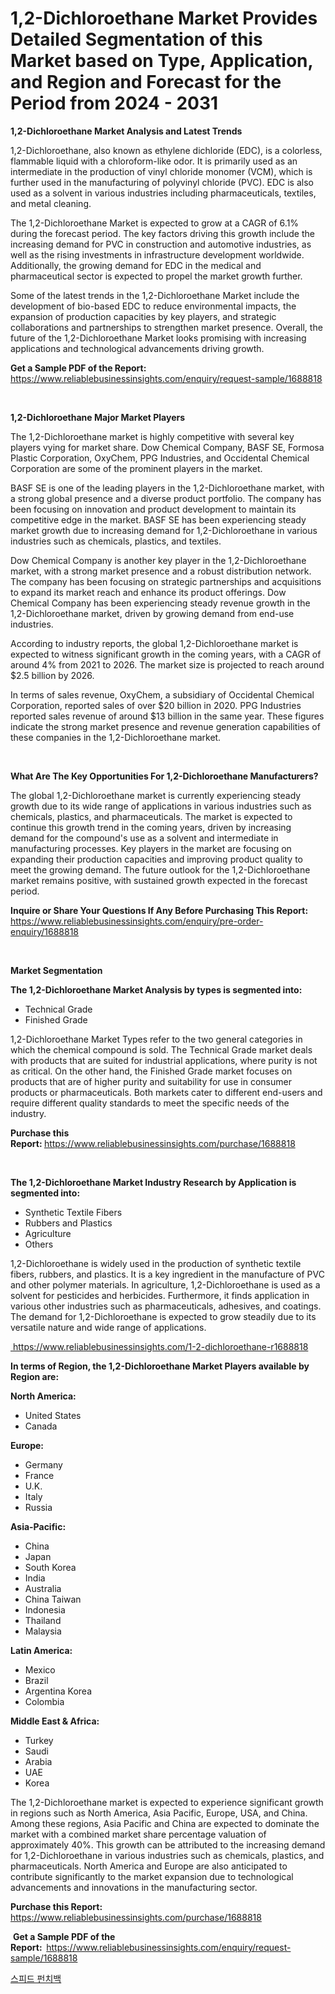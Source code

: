 <p><h1>1,2-Dichloroethane Market Provides Detailed Segmentation of this Market based on Type, Application, and Region and Forecast for the Period from 2024 - 2031</h1></p><p><strong>1,2-Dichloroethane Market Analysis and Latest Trends</strong></p>
<p><p>1,2-Dichloroethane, also known as ethylene dichloride (EDC), is a colorless, flammable liquid with a chloroform-like odor. It is primarily used as an intermediate in the production of vinyl chloride monomer (VCM), which is further used in the manufacturing of polyvinyl chloride (PVC). EDC is also used as a solvent in various industries including pharmaceuticals, textiles, and metal cleaning.</p><p>The 1,2-Dichloroethane Market is expected to grow at a CAGR of 6.1% during the forecast period. The key factors driving this growth include the increasing demand for PVC in construction and automotive industries, as well as the rising investments in infrastructure development worldwide. Additionally, the growing demand for EDC in the medical and pharmaceutical sector is expected to propel the market growth further.</p><p>Some of the latest trends in the 1,2-Dichloroethane Market include the development of bio-based EDC to reduce environmental impacts, the expansion of production capacities by key players, and strategic collaborations and partnerships to strengthen market presence. Overall, the future of the 1,2-Dichloroethane Market looks promising with increasing applications and technological advancements driving growth.</p></p>
<p><strong>Get a Sample PDF of the Report:&nbsp;</strong> <a href="https://www.reliablebusinessinsights.com/enquiry/request-sample/1688818">https://www.reliablebusinessinsights.com/enquiry/request-sample/1688818</a></p>
<p>&nbsp;</p>
<p><strong>1,2-Dichloroethane Major Market Players</strong></p>
<p><p>The 1,2-Dichloroethane market is highly competitive with several key players vying for market share. Dow Chemical Company, BASF SE, Formosa Plastic Corporation, OxyChem, PPG Industries, and Occidental Chemical Corporation are some of the prominent players in the market.</p><p>BASF SE is one of the leading players in the 1,2-Dichloroethane market, with a strong global presence and a diverse product portfolio. The company has been focusing on innovation and product development to maintain its competitive edge in the market. BASF SE has been experiencing steady market growth due to increasing demand for 1,2-Dichloroethane in various industries such as chemicals, plastics, and textiles.</p><p>Dow Chemical Company is another key player in the 1,2-Dichloroethane market, with a strong market presence and a robust distribution network. The company has been focusing on strategic partnerships and acquisitions to expand its market reach and enhance its product offerings. Dow Chemical Company has been experiencing steady revenue growth in the 1,2-Dichloroethane market, driven by growing demand from end-use industries.</p><p>According to industry reports, the global 1,2-Dichloroethane market is expected to witness significant growth in the coming years, with a CAGR of around 4% from 2021 to 2026. The market size is projected to reach around $2.5 billion by 2026.</p><p>In terms of sales revenue, OxyChem, a subsidiary of Occidental Chemical Corporation, reported sales of over $20 billion in 2020. PPG Industries reported sales revenue of around $13 billion in the same year. These figures indicate the strong market presence and revenue generation capabilities of these companies in the 1,2-Dichloroethane market.</p></p>
<p>&nbsp;</p>
<p><strong>What Are The Key Opportunities For 1,2-Dichloroethane Manufacturers?</strong></p>
<p><p>The global 1,2-Dichloroethane market is currently experiencing steady growth due to its wide range of applications in various industries such as chemicals, plastics, and pharmaceuticals. The market is expected to continue this growth trend in the coming years, driven by increasing demand for the compound's use as a solvent and intermediate in manufacturing processes. Key players in the market are focusing on expanding their production capacities and improving product quality to meet the growing demand. The future outlook for the 1,2-Dichloroethane market remains positive, with sustained growth expected in the forecast period.</p></p>
<p><strong>Inquire or Share Your Questions If Any Before Purchasing This Report:</strong> <a href="https://www.reliablebusinessinsights.com/enquiry/pre-order-enquiry/1688818">https://www.reliablebusinessinsights.com/enquiry/pre-order-enquiry/1688818</a></p>
<p>&nbsp;</p>
<p><strong>Market Segmentation</strong></p>
<p><strong>The 1,2-Dichloroethane Market Analysis by types is segmented into:</strong></p>
<p><ul><li>Technical Grade</li><li>Finished Grade</li></ul></p>
<p><p>1,2-Dichloroethane Market Types refer to the two general categories in which the chemical compound is sold. The Technical Grade market deals with products that are suited for industrial applications, where purity is not as critical. On the other hand, the Finished Grade market focuses on products that are of higher purity and suitability for use in consumer products or pharmaceuticals. Both markets cater to different end-users and require different quality standards to meet the specific needs of the industry.</p></p>
<p><strong>Purchase this Report:&nbsp;</strong><a href="https://www.reliablebusinessinsights.com/purchase/1688818">https://www.reliablebusinessinsights.com/purchase/1688818</a></p>
<p>&nbsp;</p>
<p><strong>The 1,2-Dichloroethane Market Industry Research by Application is segmented into:</strong></p>
<p><ul><li>Synthetic Textile Fibers</li><li>Rubbers and Plastics</li><li>Agriculture</li><li>Others</li></ul></p>
<p><p>1,2-Dichloroethane is widely used in the production of synthetic textile fibers, rubbers, and plastics. It is a key ingredient in the manufacture of PVC and other polymer materials. In agriculture, 1,2-Dichloroethane is used as a solvent for pesticides and herbicides. Furthermore, it finds application in various other industries such as pharmaceuticals, adhesives, and coatings. The demand for 1,2-Dichloroethane is expected to grow steadily due to its versatile nature and wide range of applications.</p></p>
<p><a href="https://www.reliablebusinessinsights.com/1-2-dichloroethane-r1688818">&nbsp;https://www.reliablebusinessinsights.com/1-2-dichloroethane-r1688818</a></p>
<p><strong>In terms of Region, the 1,2-Dichloroethane Market Players available by Region are:</strong></p>
<p>
    <p> <strong> North America: </strong>
        <ul>
            <li>United States</li>
            <li>Canada</li>
        </ul>
        </p> 
    <p> <strong> Europe: </strong>
        <ul>
            <li>Germany</li>
            <li>France</li>
            <li>U.K.</li>
            <li>Italy</li>
            <li>Russia</li>
        </ul>
        </p> 
    <p> <strong> Asia-Pacific: </strong>
        <ul>
            <li>China</li>
            <li>Japan</li>
            <li>South Korea</li>
            <li>India</li>
            <li>Australia</li>
            <li>China Taiwan</li>
            <li>Indonesia</li>
            <li>Thailand</li>
            <li>Malaysia</li>
        </ul>
        </p> 
    <p> <strong> Latin America: </strong>
        <ul>
            <li>Mexico</li>
            <li>Brazil</li>
            <li>Argentina Korea</li>
            <li>Colombia</li>
        </ul>
        </p> 
    <p> <strong> Middle East & Africa: </strong>
        <ul>
            <li>Turkey</li>
            <li>Saudi</li>
            <li>Arabia</li>
            <li>UAE</li>
            <li>Korea</li>
        </ul>
    </p>
    </p>
<p><p>The 1,2-Dichloroethane market is expected to experience significant growth in regions such as North America, Asia Pacific, Europe, USA, and China. Among these regions, Asia Pacific and China are expected to dominate the market with a combined market share percentage valuation of approximately 40%. This growth can be attributed to the increasing demand for 1,2-Dichloroethane in various industries such as chemicals, plastics, and pharmaceuticals. North America and Europe are also anticipated to contribute significantly to the market expansion due to technological advancements and innovations in the manufacturing sector.</p></p>
<p><strong>Purchase this Report: </strong><a href="https://www.reliablebusinessinsights.com/purchase/1688818">https://www.reliablebusinessinsights.com/purchase/1688818</a></p>
<p>&nbsp;<strong>Get a Sample PDF of the Report:&nbsp;&nbsp;</strong><a href="https://www.reliablebusinessinsights.com/enquiry/request-sample/1688818">https://www.reliablebusinessinsights.com/enquiry/request-sample/1688818</a></p>
<p><strong></strong></p>
<p><p><a href="https://medium.com/@moulafa/%EC%86%8D%EB%8F%84-%ED%8E%80%EC%B9%98%EB%B0%B1-%EC%8B%9C%EC%9E%A5-%EB%B6%84%EC%84%9D-%EA%B8%80%EB%A1%9C%EB%B2%8C-%EC%82%B0%EC%97%85-%EC%A0%84%EB%A7%9D-%EB%B0%8F-%EC%98%88%EC%B8%A1-2024%EB%85%84%EB%B6%80%ED%84%B0-2031%EB%85%84%EA%B9%8C%EC%A7%80-325f4e9fe2a0">스피드 펀치백</a></p></p>